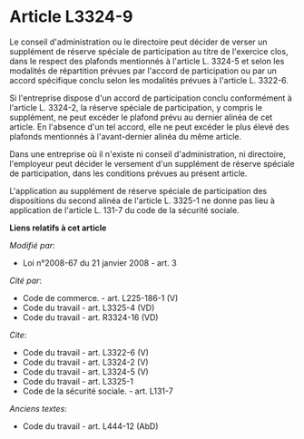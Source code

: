 # Article L3324-9

Le conseil d'administration ou le directoire peut décider de verser un supplément de réserve spéciale de participation au
titre de l'exercice clos, dans le respect des plafonds mentionnés à l'article L. 3324-5 et selon les modalités de répartition
prévues par l'accord de participation ou par un accord spécifique conclu selon les modalités prévues à l'article L. 3322-6. 

Si l'entreprise dispose d'un accord de participation conclu conformément à l'article L. 3324-2, la réserve spéciale de
participation, y compris le supplément, ne peut excéder le plafond prévu au dernier alinéa de cet article. En l'absence d'un
tel accord, elle ne peut excéder le plus élevé des plafonds mentionnés à l'avant-dernier alinéa du même article. 

Dans une entreprise où il n'existe ni conseil d'administration, ni directoire, l'employeur peut décider le versement d'un
supplément de réserve spéciale de participation, dans les conditions prévues au présent article. 

L'application au supplément de réserve spéciale de participation des dispositions du second alinéa de l'article L. 3325-1 ne
donne pas lieu à application de l'article L. 131-7 du code de la sécurité sociale.

**Liens relatifs à cet article**

_Modifié par_:

  - Loi n°2008-67 du 21 janvier 2008 - art. 3

_Cité par_:

  - Code de commerce. - art. L225-186-1 (V)
  - Code du travail - art. L3325-4 (VD)
  - Code du travail - art. R3324-16 (VD)

_Cite_:

  - Code du travail - art. L3322-6 (V)
  - Code du travail - art. L3324-2 (V)
  - Code du travail - art. L3324-5 (V)
  - Code du travail - art. L3325-1
  - Code de la sécurité sociale. - art. L131-7

_Anciens textes_:

  - Code du travail - art. L444-12 (AbD)
